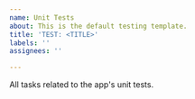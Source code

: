 ```yaml
---
name: Unit Tests
about: This is the default testing template.
title: 'TEST: <TITLE>'
labels: ''
assignees: ''

---
```


All tasks related to the app's unit tests.

